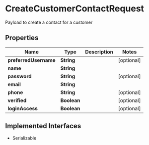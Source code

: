 

# CreateCustomerContactRequest

Payload to create a contact for a customer

## Properties

| Name | Type | Description | Notes |
|------------ | ------------- | ------------- | -------------|
|**preferredUsername** | **String** |  |  [optional] |
|**name** | **String** |  |  |
|**password** | **String** |  |  [optional] |
|**email** | **String** |  |  |
|**phone** | **String** |  |  [optional] |
|**verified** | **Boolean** |  |  [optional] |
|**loginAccess** | **Boolean** |  |  [optional] |


## Implemented Interfaces

* Serializable


